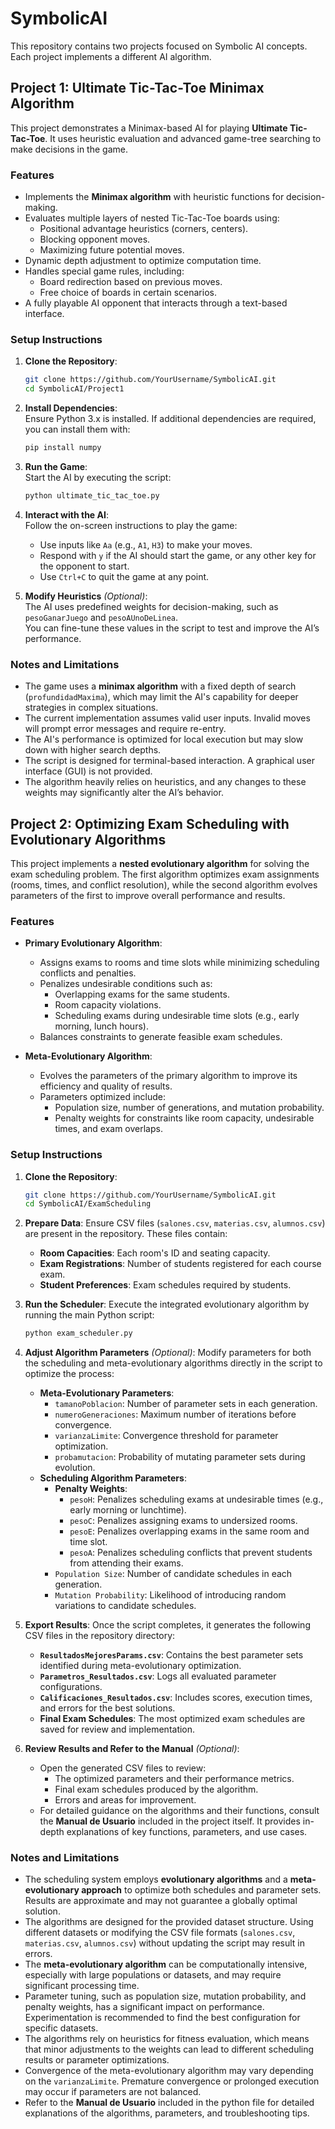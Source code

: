 # SymbolicAI

This repository contains two projects focused on Symbolic AI concepts. Each project implements a different AI algorithm.

## Project 1: Ultimate Tic-Tac-Toe Minimax Algorithm

This project demonstrates a Minimax-based AI for playing **Ultimate Tic-Tac-Toe**. It uses heuristic evaluation and advanced game-tree searching to make decisions in the game.

### Features
- Implements the **Minimax algorithm** with heuristic functions for decision-making.
- Evaluates multiple layers of nested Tic-Tac-Toe boards using:
  - Positional advantage heuristics (corners, centers).
  - Blocking opponent moves.
  - Maximizing future potential moves.
- Dynamic depth adjustment to optimize computation time.
- Handles special game rules, including:
  - Board redirection based on previous moves.
  - Free choice of boards in certain scenarios.
- A fully playable AI opponent that interacts through a text-based interface.

### Setup Instructions
1. **Clone the Repository**:
   ```bash
   git clone https://github.com/YourUsername/SymbolicAI.git
   cd SymbolicAI/Project1

2. **Install Dependencies**:  
   Ensure Python 3.x is installed. If additional dependencies are required, you can install them with:  
   ```bash
   pip install numpy

3. **Run the Game**:  
   Start the AI by executing the script:  
   ```bash
   python ultimate_tic_tac_toe.py

4. **Interact with the AI**:  
   Follow the on-screen instructions to play the game:  
   - Use inputs like `Aa` (e.g., `A1`, `H3`) to make your moves.  
   - Respond with `y` if the AI should start the game, or any other key for the opponent to start.  
   - Use `Ctrl+C` to quit the game at any point.

5. **Modify Heuristics** *(Optional)*:  
   The AI uses predefined weights for decision-making, such as `pesoGanarJuego` and `pesoAUnoDeLinea`.  
   You can fine-tune these values in the script to test and improve the AI’s performance.

### Notes and Limitations
- The game uses a **minimax algorithm** with a fixed depth of search (`profundidadMaxima`), which may limit the AI's capability for deeper strategies in complex situations.
- The current implementation assumes valid user inputs. Invalid moves will prompt error messages and require re-entry.
- The AI's performance is optimized for local execution but may slow down with higher search depths.
- The script is designed for terminal-based interaction. A graphical user interface (GUI) is not provided.
- The algorithm heavily relies on heuristics, and any changes to these weights may significantly alter the AI’s behavior.

## Project 2: Optimizing Exam Scheduling with Evolutionary Algorithms

This project implements a **nested evolutionary algorithm** for solving the exam scheduling problem. The first algorithm optimizes exam assignments (rooms, times, and conflict resolution), while the second algorithm evolves parameters of the first to improve overall performance and results.

### Features
- **Primary Evolutionary Algorithm**:
  - Assigns exams to rooms and time slots while minimizing scheduling conflicts and penalties.
  - Penalizes undesirable conditions such as:
    - Overlapping exams for the same students.
    - Room capacity violations.
    - Scheduling exams during undesirable time slots (e.g., early morning, lunch hours).
  - Balances constraints to generate feasible exam schedules.

- **Meta-Evolutionary Algorithm**:
  - Evolves the parameters of the primary algorithm to improve its efficiency and quality of results.
  - Parameters optimized include:
    - Population size, number of generations, and mutation probability.
    - Penalty weights for constraints like room capacity, undesirable times, and exam overlaps.

### Setup Instructions
1. **Clone the Repository**:
   ```bash
   git clone https://github.com/YourUsername/SymbolicAI.git
   cd SymbolicAI/ExamScheduling

2. **Prepare Data**:
   Ensure CSV files (`salones.csv`, `materias.csv`, `alumnos.csv`) are present in the repository. These files contain:
   - **Room Capacities**: Each room's ID and seating capacity.
   - **Exam Registrations**: Number of students registered for each course exam.
   - **Student Preferences**: Exam schedules required by students.

3. **Run the Scheduler**:
   Execute the integrated evolutionary algorithm by running the main Python script:
   ```bash
   python exam_scheduler.py

4. **Adjust Algorithm Parameters** *(Optional)*:
   Modify parameters for both the scheduling and meta-evolutionary algorithms directly in the script to optimize the process:
   - **Meta-Evolutionary Parameters**:
     - `tamanoPoblacion`: Number of parameter sets in each generation.
     - `numeroGeneraciones`: Maximum number of iterations before convergence.
     - `varianzaLimite`: Convergence threshold for parameter optimization.
     - `probamutacion`: Probability of mutating parameter sets during evolution.
   - **Scheduling Algorithm Parameters**:
     - **Penalty Weights**:
       - `pesoH`: Penalizes scheduling exams at undesirable times (e.g., early morning or lunchtime).
       - `pesoC`: Penalizes assigning exams to undersized rooms.
       - `pesoE`: Penalizes overlapping exams in the same room and time slot.
       - `pesoA`: Penalizes scheduling conflicts that prevent students from attending their exams.
     - `Population Size`: Number of candidate schedules in each generation.
     - `Mutation Probability`: Likelihood of introducing random variations to candidate schedules.

5. **Export Results**:
   Once the script completes, it generates the following CSV files in the repository directory:
   - **`ResultadosMejoresParams.csv`**: Contains the best parameter sets identified during meta-evolutionary optimization.
   - **`Parametros_Resultados.csv`**: Logs all evaluated parameter configurations.
   - **`Calificaciones_Resultados.csv`**: Includes scores, execution times, and errors for the best solutions.
   - **Final Exam Schedules**: The most optimized exam schedules are saved for review and implementation.

6. **Review Results and Refer to the Manual** *(Optional)*:
   - Open the generated CSV files to review:
     - The optimized parameters and their performance metrics.
     - Final exam schedules produced by the algorithm.
     - Errors and areas for improvement.
   - For detailed guidance on the algorithms and their functions, consult the **Manual de Usuario** included in the project itself. It provides in-depth explanations of key functions, parameters, and use cases.

### Notes and Limitations
- The scheduling system employs **evolutionary algorithms** and a **meta-evolutionary approach** to optimize both schedules and parameter sets. Results are approximate and may not guarantee a globally optimal solution.
- The algorithms are designed for the provided dataset structure. Using different datasets or modifying the CSV file formats (`salones.csv`, `materias.csv`, `alumnos.csv`) without updating the script may result in errors.
- The **meta-evolutionary algorithm** can be computationally intensive, especially with large populations or datasets, and may require significant processing time.
- Parameter tuning, such as population size, mutation probability, and penalty weights, has a significant impact on performance. Experimentation is recommended to find the best configuration for specific datasets.
- The algorithms rely on heuristics for fitness evaluation, which means that minor adjustments to the weights can lead to different scheduling results or parameter optimizations.
- Convergence of the meta-evolutionary algorithm may vary depending on the `varianzaLimite`. Premature convergence or prolonged execution may occur if parameters are not balanced.
- Refer to the **Manual de Usuario** included in the python file for detailed explanations of the algorithms, parameters, and troubleshooting tips.
